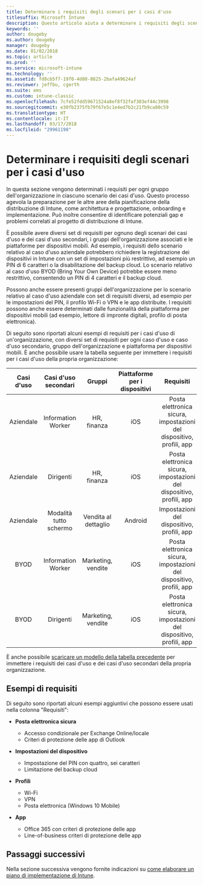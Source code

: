 ```yaml
---
title: Determinare i requisiti degli scenari per i casi d'uso
titlesuffix: Microsoft Intune
description: Questo articolo aiuta a determinare i requisiti degli scenari dei casi d'uso e dei casi d'uso secondari per un'implementazione di Microsoft Intune in configurazione solo cloud.
keywords: ''
author: dougeby
ms.author: dougeby
manager: dougeby
ms.date: 01/02/2018
ms.topic: article
ms.prod: ''
ms.service: microsoft-intune
ms.technology: ''
ms.assetid: fd8cb5f7-19f0-4d80-8825-2bafa49624af
ms.reviewer: jeffbu, cgerth
ms.suite: ems
ms.custom: intune-classic
ms.openlocfilehash: 7cfe52fdd59671524a8ef8f32faf303ef44c3998
ms.sourcegitcommit: e30fb2375fb79f67e5c1e4ed7b2c21fb9ca80c59
ms.translationtype: HT
ms.contentlocale: it-IT
ms.lasthandoff: 03/17/2018
ms.locfileid: "29961198"
---
```

# <a name="determine-use-case-scenario-requirements"></a>Determinare i requisiti degli scenari per i casi d'uso

In questa sezione vengono determinati i requisiti per ogni gruppo dell'organizzazione in ciascuno scenario dei casi d'uso. Questo processo agevola la preparazione per le altre aree della pianificazione della distribuzione di Intune, come architettura e progettazione, onboarding e implementazione. Può inoltre consentire di identificare potenziali gap e problemi correlati al progetto di distribuzione di Intune.

È possibile avere diversi set di requisiti per ognuno degli scenari dei casi d'uso e dei casi d'uso secondari, i gruppi dell'organizzazione associati e le piattaforme per dispositivi mobili. Ad esempio, i requisiti dello scenario relativo al caso d'uso aziendale potrebbero richiedere la registrazione dei dispositivi in Intune con un set di impostazioni più restrittivo, ad esempio un PIN di 6 caratteri o la disabilitazione del backup cloud. Lo scenario relativo al caso d'uso BYOD (Bring Your Own Device) potrebbe essere meno restrittivo, consentendo un PIN di 4 caratteri e il backup cloud.

Possono anche essere presenti gruppi dell'organizzazione per lo scenario relativo al caso d'uso aziendale con set di requisiti diversi, ad esempio per le impostazioni del PIN, il profilo Wi-Fi o VPN e le app distribuite. I requisiti possono anche essere determinati dalle funzionalità della piattaforma per dispositivi mobili (ad esempio, lettore di impronte digitali, profilo di posta elettronica).

Di seguito sono riportati alcuni esempi di requisiti per i casi d'uso di un'organizzazione, con diversi set di requisiti per ogni caso d'uso e caso d'uso secondario, gruppo dell'organizzazione e piattaforma per dispositivi mobili. È anche possibile usare la tabella seguente per immettere i requisiti per i casi d'uso della propria organizzazione:

| **Casi d'uso** | **Casi d'uso secondari** | **Gruppi** | **Piattaforme per i dispositivi** | **Requisiti** |
|:---:|:---:|:---:|:---:|:---:|
| Aziendale | Information Worker | HR, finanza | iOS | Posta elettronica sicura, impostazioni del dispositivo, profili, app |                                                          
| Aziendale | Dirigenti | HR, finanza | iOS | Posta elettronica sicura, impostazioni del dispositivo, profili, app |                                                         
| Aziendale | Modalità tutto schermo | Vendita al dettaglio | Android | Impostazioni del dispositivo, profili, app |
| BYOD | Information Worker | Marketing, vendite | iOS | Posta elettronica sicura, impostazioni del dispositivo, profili, app |                                                         
| BYOD | Dirigenti | Marketing, vendite | iOS | Posta elettronica sicura, impostazioni del dispositivo, profili, app |

È anche possibile [scaricare un modello della tabella precedente](https://gallery.technet.microsoft.com/Intune-deployment-planning-fae156c2?redir=0) per immettere i requisiti dei casi d'uso e dei casi d'uso secondari della propria organizzazione.


## <a name="examples-of-requirements"></a>Esempi di requisiti

Di seguito sono riportati alcuni esempi aggiuntivi che possono essere usati nella colonna "Requisiti":

- **Posta elettronica sicura**
    - Accesso condizionale per Exchange Online/locale
    - Criteri di protezione delle app di Outlook

- **Impostazioni del dispositivo**
    - Impostazione del PIN con quattro, sei caratteri
    - Limitazione del backup cloud

- **Profili**
    - Wi-Fi
    - VPN
    - Posta elettronica (Windows 10 Mobile)

- **App**
    - Office 365 con criteri di protezione delle app
    - Line-of-business criteri di protezione delle app

## <a name="next-steps"></a>Passaggi successivi

Nella sezione successiva vengono fornite indicazioni su [come elaborare un piano di implementazione di Intune](planning-guide-rollout-plan.md).
